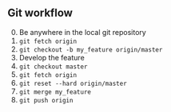 ## Git workflow

0. Be anywhere in the local git repository
1. `git fetch origin`
2. `git checkout -b my_feature origin/master`
3. Develop the feature
4. `git checkout master`
5. `git fetch origin`
6. `git reset --hard origin/master`
7. `git merge my_feature`
8. `git push origin`